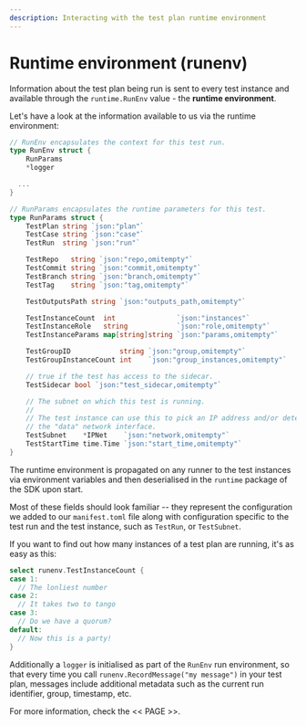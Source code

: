 ```yaml
---
description: Interacting with the test plan runtime environment
---
```


# Runtime environment \(runenv\)

Information about the test plan being run is sent to every test instance and available through the `runtime.RunEnv` value - the **runtime environment**.

Let's have a look at the information available to us via the runtime environment:

```go
// RunEnv encapsulates the context for this test run.
type RunEnv struct {
	RunParams
	*logger

  ...
}

// RunParams encapsulates the runtime parameters for this test.
type RunParams struct {
	TestPlan string `json:"plan"`
	TestCase string `json:"case"`
	TestRun  string `json:"run"`

	TestRepo   string `json:"repo,omitempty"`
	TestCommit string `json:"commit,omitempty"`
	TestBranch string `json:"branch,omitempty"`
	TestTag    string `json:"tag,omitempty"`

	TestOutputsPath string `json:"outputs_path,omitempty"`

	TestInstanceCount  int               `json:"instances"`
	TestInstanceRole   string            `json:"role,omitempty"`
	TestInstanceParams map[string]string `json:"params,omitempty"`

	TestGroupID            string `json:"group,omitempty"`
	TestGroupInstanceCount int    `json:"group_instances,omitempty"`

	// true if the test has access to the sidecar.
	TestSidecar bool `json:"test_sidecar,omitempty"`

	// The subnet on which this test is running.
	//
	// The test instance can use this to pick an IP address and/or determine
	// the "data" network interface.
	TestSubnet    *IPNet    `json:"network,omitempty"`
	TestStartTime time.Time `json:"start_time,omitempty"`
}

```

The runtime environment is propagated on any runner to the test instances via environment variables and then deserialised in the `runtime` package of the SDK upon start.

Most of these fields should look familiar -- they represent the configuration we added to our `manifest.toml` file along with configuration specific to the test run and the test instance, such as `TestRun`, or `TestSubnet`.

If you want to find out how many instances of a test plan are running, it's as easy as this:

```go
select runenv.TestInstanceCount {
case 1:
  // The lonliest number
case 2:
  // It takes two to tango
case 3:
  // Do we have a quorum?
default:
  // Now this is a party!
}
```

Additionally a `logger` is initialised as part of the `RunEnv` run environment, so that every time you call `runenv.RecordMessage("my message")` in your test plan, messages include additional metadata such as the current run identifier, group, timestamp, etc.

For more information, check the &lt;&lt; PAGE &gt;&gt;.

